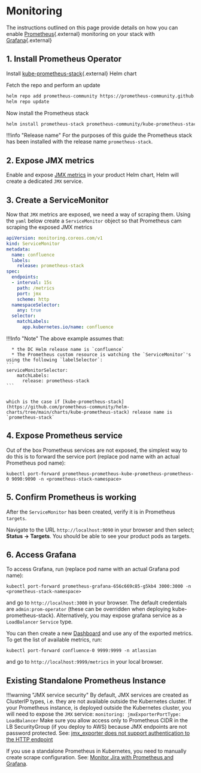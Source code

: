 # Monitoring

The instructions outlined on this page provide details on how you can enable [Prometheus](https://prometheus.io/){.external} monitoring on your stack with [Grafana](https://grafana.com/){.external}

## 1. Install Prometheus Operator

Install [kube-prometheus-stack](https://github.com/prometheus-community/helm-charts/tree/main/charts/kube-prometheus-stack){.external} Helm chart 

Fetch the repo and perform an update
```bash
helm repo add prometheus-community https://prometheus-community.github.io/helm-charts
helm repo update
```
Now install the Prometheus stack
```bash
helm install prometheus-stack prometheus-community/kube-prometheus-stack
```

!!!info "Release name"
    For the purposes of this guide the Prometheus stack has been installed with the release name `prometheus-stack`. 

## 2. Expose JMX metrics

Enable and expose [JMX metrics](../../../userguide/OPERATION/#expose-jmx-metrics) in your product Helm chart, Helm will create a dedicated `JMX` service. 


## 3. Create a ServiceMonitor

Now that `JMX` metrics are exposed, we need a way of scraping them. Using the `yaml` below create a `ServiceMonitor` object so that Prometheus cam scraping the exposed JMX metrics

```yaml
apiVersion: monitoring.coreos.com/v1
kind: ServiceMonitor
metadata:
  name: confluence
  labels:
    release: prometheus-stack
spec:
  endpoints:
  - interval: 15s
    path: /metrics
    port: jmx
    scheme: http
  namespaceSelector:
    any: true
  selector:
    matchLabels:
      app.kubernetes.io/name: confluence
```


!!!Info "Note"
    The above example assumes that:

      * the DC Helm release name is `confluence`
      * The Prometheus custom resource is watching the `ServiceMonitor`'s using the following `labelSelector`:
    ```
    serviceMonitorSelector:
        matchLabels:
          release: prometheus-stack
    ```
    

    which is the case if [kube-prometheus-stack](https://github.com/prometheus-community/helm-charts/tree/main/charts/kube-prometheus-stack) release name is `prometheus-stack`

## 4. Expose Prometheus service
Out of the box Prometheus services are not exposed, the simplest way to do this is to forward the service port (replace pod name with an actual Prometheus pod name):
```
kubectl port-forward prometheus-prometheus-kube-prometheus-prometheus-0 9090:9090 -n <prometheus-stack-namespace>
```

## 5. Confirm Prometheus is working

After the `ServiceMonitor` has been created, verify it is in Prometheus `targets`. 

Navigate to the URL `http://localhost:9090` in your browser and then select; **Status -> Targets**. You should be able to see your product pods as targets.

## 6. Access Grafana

To access Grafana, run (replace pod name with an actual Grafana pod name):

```
kubectl port-forward prometheus-grafana-656c669c85-g5kb4 3000:3000 -n <prometheus-stack-namespace>
```

and go to `http://localhost:3000` in your browser. The default credentials are `admin:prom-operator` (these can be overridden when deploying kube-prometheus-stack).
Alternatively, you may expose grafana service as a `LoadBalancer` `Service` type.


You can then create a new [Dashboard](https://grafana.com/docs/grafana/latest/dashboards/) and use any of the exported metrics. To get the list of available metrics, run:

```
kubectl port-forward confluence-0 9999:9999 -n atlassian 
``` 

and go to `http://localhost:9999/metrics` in your local browser.

## Existing Standalone Prometheus Instance

!!!warning "JMX service security"
    By default, JMX services are created as ClusterIP types, i.e. they are not available outside the Kubernetes cluster.
    If your Prometheus instance, is deployed outside the Kubernetes cluster, you will need to expose the `JMX` service:
    ```
    monitoring:
      jmxExporterPortType: LoadBalancer
    ``` 
    Make sure you allow access only to Prometheus CIDR in the LB SecurityGroup (if you deploy to AWS) because
    JMX endpoints are not password protected. See: [jmx_exporter does not support authentication to the HTTP endpoint](https://github.com/prometheus/jmx_exporter/issues/687)

If you use a standalone Prometheus in Kubernetes, you need to manually create scrape configuration. See: [Monitor Jira with Prometheus and Grafana](https://confluence.atlassian.com/adminjiraserver/monitor-jira-with-prometheus-and-grafana-1155466715.html).

